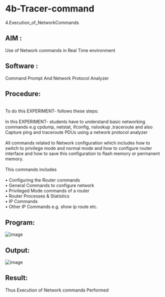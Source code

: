 # 4b-Tracer-command
4.Execution_of_NetworkCommands
## AIM :
Use of Network commands in Real Time environment
## Software :
Command Prompt And Network Protocol Analyzer
## Procedure: 
<BR>
To do this EXPERIMENT- follows these steps:
<BR>
<BR>
In this EXPERIMENT- students have to understand basic networking commands e.g cpdump, netstat, ifconfig, nslookup ,traceroute and also Capture ping and traceroute PDUs using a network protocol analyzer
<BR>
<BR>
All commands related to Network configuration which includes how to switch to privilege mode
and normal mode and how to configure router interface and how to save this configuration to
flash memory or permanent memory.
<BR>
<BR>
This commands includes
<BR>
<BR>
• Configuring the Router commands
<BR>
• General Commands to configure network
<BR>
• Privileged Mode commands of a router
<BR>
• Router Processes & Statistics
<BR>
• IP Commands
<BR>
• Other IP Commands e.g. show ip route etc.
<BR>

## Program:

![image](https://github.com/user-attachments/assets/979cc3c9-8aee-4991-abe7-d6cb93428c01)


## Output:

![image](https://github.com/user-attachments/assets/bf66a212-6456-467b-a640-f95acbadc68d)


## Result:
Thus Execution of Network commands Performed
